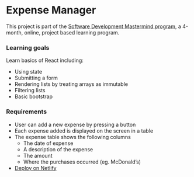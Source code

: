 # Expense Manager

This project is part of the [Software Development Mastermind program](https://andysterkowitz.com/), a 4-month, online, project based learning program. 

### Learning goals
Learn basics of React including:
* Using state
* Submitting a form
* Rendering lists by treating arrays as immutable
* Filtering lists
* Basic bootstrap

### Requirements
* User can add a new expense by pressing a button
* Each expense added is displayed on the screen in a table
* The expense table shows the following columns
  * The date of expense
  * A description of the expense
  * The amount
  * Where the purchases occurred (eg. McDonald’s)
* [Deploy on Netlify](https://guileless-starship-4189ca.netlify.app/)
